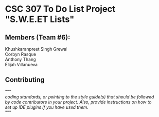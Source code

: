 # CSC 307 To Do List Project "S.W.E.ET Lists"
## Members (Team #6):
Khushkaranpreet Singh Grewal\
Corbyn Rasque\
Anthony Thang\
Elijah Villanueva
## Contributing
"""\
*coding standards, or pointing to the style guide(s) that should be followed by code contributors in your project. Also, provide instructions on how to set up IDE plugins if you have used them.*\
"""
